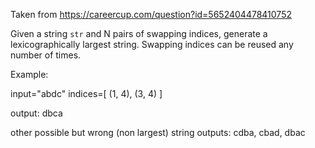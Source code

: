Taken from https://careercup.com/question?id=5652404478410752

Given a string ``str`` and N pairs of swapping indices, generate a lexicographically largest string.
Swapping indices can be reused any number of times.

Example:

input="abdc"
indices=[ (1, 4), (3, 4) ]

output: dbca

other possible but wrong (non largest) string outputs: cdba, cbad, dbac
